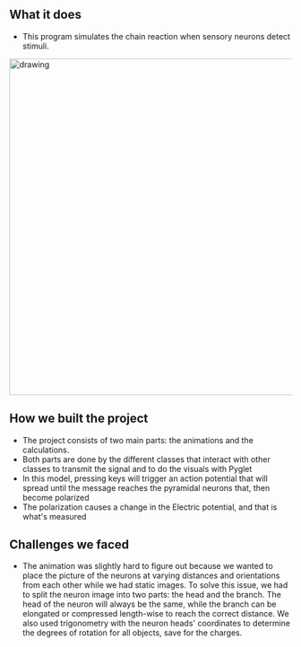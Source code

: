 ## What it does

- This program simulates the chain reaction when sensory neurons detect stimuli.

<img src="demo.gif" alt="drawing" width="600"/>

## How we built the project

- The project consists of two main parts: the animations and the calculations.  
- Both parts are done by the different classes that interact with other classes to transmit the signal and to do the visuals with Pyglet
- In this model, pressing keys will trigger an action potential that will spread until the message reaches the pyramidal neurons that, then become polarized
- The polarization causes a change in the Electric potential, and that is what's measured

## Challenges we faced

 - The animation was slightly hard to figure out because we wanted to place the picture of the neurons at varying distances and orientations from each other while we had static images. To solve this issue, we had to split the neuron image into two parts: the head and the branch. The head of the neuron will always be the same, while the branch can be elongated or compressed length-wise to reach the correct distance. We also used trigonometry with the neuron heads' coordinates to determine the degrees of rotation for all objects, save for the charges.


